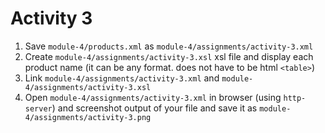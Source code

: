 # Activity 3

1. Save `module-4/products.xml` as `module-4/assignments/activity-3.xml`
2. Create `module-4/assignments/activity-3.xsl` xsl file and display each product name (it can be any format. does not have to be html `<table>`)
3. Link `module-4/assignments/activity-3.xml` and `module-4/assignments/activity-3.xsl`
4. Open `module-4/assignments/activity-3.xml` in browser (using `http-server`) and screenshot output of your file and save it as `module-4/assignments/activity-3.png`